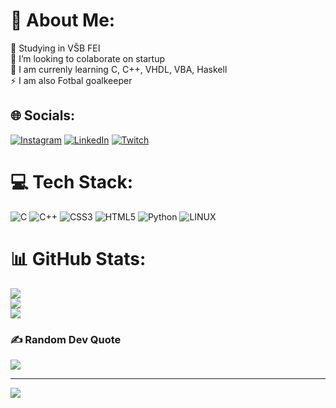 # 💫 About Me:
🔭 Studying in VŠB FEI<br>👯 I’m looking to colaborate on startup<br>🌱 I am currenly learning C, C++, VHDL, VBA, Haskell <br>⚡ I am also Fotbal goalkeeper 


## 🌐 Socials:
[![Instagram](https://img.shields.io/badge/Instagram-%23E4405F.svg?logo=Instagram&logoColor=white)](https://instagram.com/marek_maty) [![LinkedIn](https://img.shields.io/badge/LinkedIn-%230077B5.svg?logo=linkedin&logoColor=white)](https://www.linkedin.com/in/marek-matyskiewicz-336019250) [![Twitch](https://img.shields.io/badge/Twitch-%239146FF.svg?logo=Twitch&logoColor=white)](https://twitch.tv/Araxixx) 

# 💻 Tech Stack:
![C](https://img.shields.io/badge/c-%2300599C.svg?style=for-the-badge&logo=c&logoColor=white) ![C++](https://img.shields.io/badge/c++-%2300599C.svg?style=for-the-badge&logo=c%2B%2B&logoColor=white) ![CSS3](https://img.shields.io/badge/css3-%231572B6.svg?style=for-the-badge&logo=css3&logoColor=white) ![HTML5](https://img.shields.io/badge/html5-%23E34F26.svg?style=for-the-badge&logo=html5&logoColor=white) ![Python](https://img.shields.io/badge/python-3670A0?style=for-the-badge&logo=python&logoColor=ffdd54) ![LINUX](https://img.shields.io/badge/Linux-FCC624?style=for-the-badge&logo=linux&logoColor=black)
# 📊 GitHub Stats:
![](https://github-readme-stats.vercel.app/api?username=MarekMaty&theme=dark&hide_border=false&include_all_commits=false&count_private=false)<br/>
![](https://github-readme-streak-stats.herokuapp.com/?user=MarekMaty&theme=dark&hide_border=false)<br/>
![](https://github-readme-stats.vercel.app/api/top-langs/?username=MarekMaty&theme=dark&hide_border=false&include_all_commits=false&count_private=false&layout=compact)

### ✍️ Random Dev Quote
![](https://quotes-github-readme.vercel.app/api?type=horizontal&theme=radical)

---
[![](https://visitcount.itsvg.in/api?id=MarekMaty&icon=0&color=0)](https://visitcount.itsvg.in)
